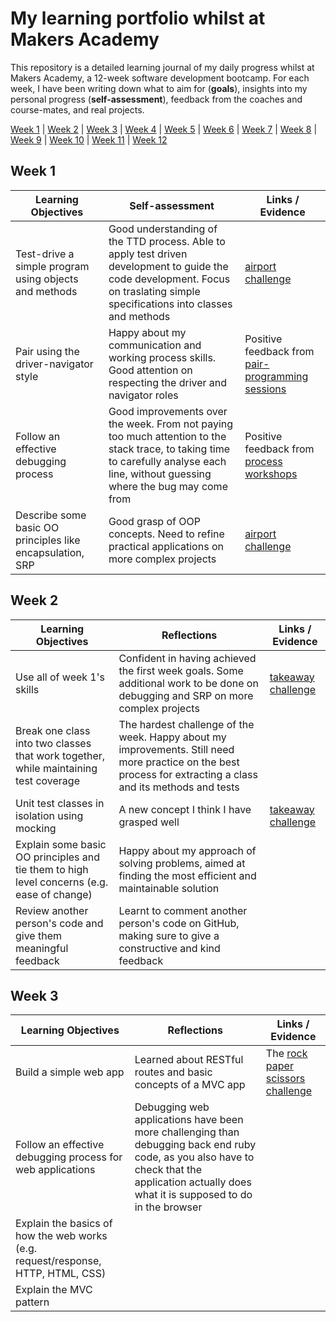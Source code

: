 # My learning portfolio whilst at Makers Academy

This repository is a detailed learning journal of my daily progress whilst at Makers Academy, a 12-week software development bootcamp. For each week, I have been writing down what to aim for (**goals**), insights into my personal progress (**self-assessment**), feedback from the coaches and course-mates, and real projects.

[Week 1](#week-1) | [Week 2](#week-2) | [Week 3](week-3) | [Week 4](#week-4) | [Week 5](#week-5) | [Week 6](week-6) | [Week 7](#week-7) | [Week 8](#week-8) | [Week 9](week-9) | [Week 10](#week-10) | [Week 11](#week-11) | [Week 12](#week-12)

## Week 1

Learning Objectives | Self-assessment | Links / Evidence
------------------- | --------------- | ----------------
Test-drive a simple program using objects and methods | Good understanding of the TTD process. Able to apply test driven development to guide the code development. Focus on traslating simple specifications into classes and methods | [airport challenge](https://github.com/AndreaDiotallevi/airport_challenge)
Pair using the driver-navigator style | Happy about my communication and working process skills. Good attention on respecting the driver and navigator roles  | Positive feedback from [pair-programming sessions](https://github.com/AndreaDiotallevi/makers-portfolio/blob/master/pair-programming-reflections.md)
Follow an effective debugging process | Good improvements over the week. From not paying too much attention to the stack trace, to taking time to carefully analyse each line, without guessing where the bug may come from | Positive feedback from [process workshops](https://github.com/AndreaDiotallevi/makers-portfolio/blob/master/process-workshop-feedback.md)
Describe some basic OO principles like encapsulation, SRP | Good grasp of OOP concepts. Need to refine practical applications on more complex projects | [airport challenge](https://github.com/AndreaDiotallevi/airport_challenge)

## Week 2

Learning Objectives | Reflections | Links / Evidence
------------------- | ----------- | ----------------
Use all of week 1's skills | Confident in having achieved the first week goals. Some additional work to be done on debugging and SRP on more complex projects | [takeaway challenge](https://github.com/AndreaDiotallevi/takeaway-challenge)
Break one class into two classes that work together, while maintaining test coverage | The hardest challenge of the week. Happy about my improvements. Still need more practice on the best process for extracting a class and its methods and tests
Unit test classes in isolation using mocking | A new concept I think I have grasped well | [takeaway challenge](https://github.com/AndreaDiotallevi/takeaway-challenge)
Explain some basic OO principles and tie them to high level concerns (e.g. ease of change) | Happy about my approach of solving problems, aimed at finding the most efficient and maintainable solution
Review another person's code and give them meaningful feedback | Learnt to comment another person's code on GitHub, making sure to give a constructive and kind feedback

## Week 3

Learning Objectives | Reflections | Links / Evidence
------------------- | ----------- | ----------------
Build a simple web app | Learned about RESTful routes and basic concepts of a MVC app | The [rock paper scissors challenge](https://github.com/AndreaDiotallevi/rps-challenge)
Follow an effective debugging process for web applications | Debugging web applications have been more challenging than debugging back end ruby code, as you also have to check that the application actually does what it is supposed to do in the browser
Explain the basics of how the web works (e.g. request/response, HTTP, HTML, CSS) |
Explain the MVC pattern | 
